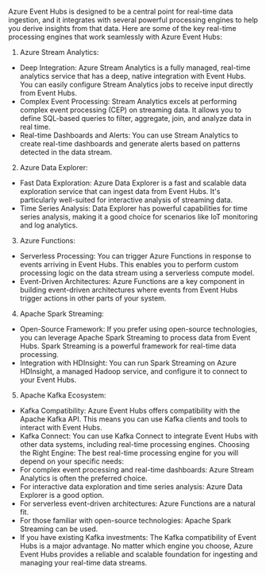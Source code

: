 Azure Event Hubs is designed to be a central point for real-time data ingestion, and it integrates with several powerful processing engines to help you derive insights from that data. Here are some of the key real-time processing engines that work seamlessly with Azure Event Hubs:
1. Azure Stream Analytics:
 * Deep Integration: Azure Stream Analytics is a fully managed, real-time analytics service that has a deep, native integration with Event Hubs. You can easily configure Stream Analytics jobs to receive input directly from Event Hubs.
 * Complex Event Processing: Stream Analytics excels at performing complex event processing (CEP) on streaming data. It allows you to define SQL-based queries to filter, aggregate, join, and analyze data in real time.
 * Real-time Dashboards and Alerts: You can use Stream Analytics to create real-time dashboards and generate alerts based on patterns detected in the data stream.
2. Azure Data Explorer:
 * Fast Data Exploration: Azure Data Explorer is a fast and scalable data exploration service that can ingest data from Event Hubs. It's particularly well-suited for interactive analysis of streaming data.
 * Time Series Analysis: Data Explorer has powerful capabilities for time series analysis, making it a good choice for scenarios like IoT monitoring and log analytics.
3. Azure Functions:
 * Serverless Processing: You can trigger Azure Functions in response to events arriving in Event Hubs. This enables you to perform custom processing logic on the data stream using a serverless compute model.
 * Event-Driven Architectures: Azure Functions are a key component in building event-driven architectures where events from Event Hubs trigger actions in other parts of your system.
4. Apache Spark Streaming:
 * Open-Source Framework: If you prefer using open-source technologies, you can leverage Apache Spark Streaming to process data from Event Hubs. Spark Streaming is a powerful framework for real-time data processing.
 * Integration with HDInsight: You can run Spark Streaming on Azure HDInsight, a managed Hadoop service, and configure it to connect to your Event Hubs.
5. Apache Kafka Ecosystem:
 * Kafka Compatibility: Azure Event Hubs offers compatibility with the Apache Kafka API. This means you can use Kafka clients and tools to interact with Event Hubs.
 * Kafka Connect: You can use Kafka Connect to integrate Event Hubs with other data systems, including real-time processing engines.
Choosing the Right Engine:
The best real-time processing engine for you will depend on your specific needs:
 * For complex event processing and real-time dashboards: Azure Stream Analytics is often the preferred choice.
 * For interactive data exploration and time series analysis: Azure Data Explorer is a good option.
 * For serverless event-driven architectures: Azure Functions are a natural fit.
 * For those familiar with open-source technologies: Apache Spark Streaming can be used.
 * If you have existing Kafka investments: The Kafka compatibility of Event Hubs is a major advantage.
No matter which engine you choose, Azure Event Hubs provides a reliable and scalable foundation for ingesting and managing your real-time data streams.
